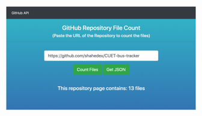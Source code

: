 ![alt demo-image](https://raw.githubusercontent.com/shahedex/Github_repository_file_count/master/static/ss.png)